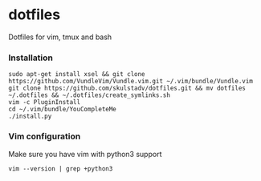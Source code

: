# dotfiles
Dotfiles for vim, tmux and bash

### Installation

    sudo apt-get install xsel && git clone https://github.com/VundleVim/Vundle.vim.git ~/.vim/bundle/Vundle.vim
    git clone https://github.com/skulstadv/dotfiles.git && mv dotfiles ~/.dotfiles && ~/.dotfiles/create_symlinks.sh
    vim -c PluginInstall 
    cd ~/.vim/bundle/YouCompleteMe
    ./install.py

### Vim configuration
Make sure you have vim with python3 support
````
vim --version | grep +python3
````
